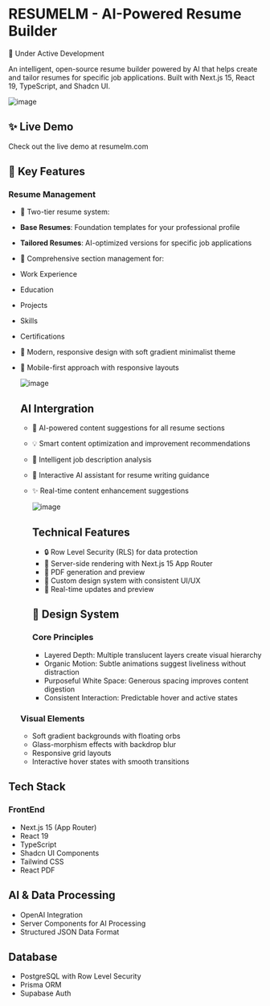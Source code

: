 # RESUMELM - AI-Powered Resume Builder

🚧 Under Active Development

An intelligent, open-source resume builder powered by AI that helps create and tailor resumes for specific job applications. Built with Next.js 15, React 19, TypeScript, and Shadcn UI.

![image](https://github.com/user-attachments/assets/da61bd1b-abb5-4ef1-846b-0aeee9dcebea)

## ✨ Live Demo

Check out the live demo at resumelm.com

## 🌟 Key Features

### Resume Management

- 📝 Two-tier resume system:
 - **Base Resumes**: Foundation templates for your professional profile
 - **Tailored Resumes**: AI-optimized versions for specific job applications

 - 💼 Comprehensive section management for:
  - Work Experience
  - Education
  - Projects
  - Skills
  - Certifications

 - 🎨 Modern, responsive design with soft gradient minimalist theme
 - 📱 Mobile-first approach with responsive layouts

   ![image](https://github.com/user-attachments/assets/b71db83c-734a-46bb-ace0-b55cbd20cce4)

   ## AI Intergration

   - 🤖 AI-powered content suggestions for all resume sections
   - 💡 Smart content optimization and improvement recommendations
   - 🎯 Intelligent job description analysis
   - 💬 Interactive AI assistant for resume writing guidance
   - ✨ Real-time content enhancement suggestions
  
     ![image](https://github.com/user-attachments/assets/b26733d7-7772-450e-b3d8-2763cdf1d311)

     ## Technical Features

     - 🔒 Row Level Security (RLS) for data protection
     - 🚀 Server-side rendering with Next.js 15 App Router
     - 📄 PDF generation and preview
     - 🎨 Custom design system with consistent UI/UX
     - 🔄 Real-time updates and preview
    
     ## 🎨 Design System

     ### Core Principles

     - Layered Depth: Multiple translucent layers create visual hierarchy
     - Organic Motion: Subtle animations suggest liveliness without distraction
     - Purposeful White Space: Generous spacing improves content digestion
     - Consistent Interaction: Predictable hover and active states

   ### Visual Elements

   - Soft gradient backgrounds with floating orbs
   - Glass-morphism effects with backdrop blur
   - Responsive grid layouts
   - Interactive hover states with smooth transitions

  ## Tech Stack

  ### FrontEnd

  - Next.js 15 (App Router)
  - React 19
  - TypeScript
  - Shadcn UI Components
  - Tailwind CSS
  - React PDF

 ## AI & Data Processing
 - OpenAI Integration
 - Server Components for AI Processing
 - Structured JSON Data Format

 ## Database
 - PostgreSQL with Row Level Security
 - Prisma ORM
 - Supabase Auth
